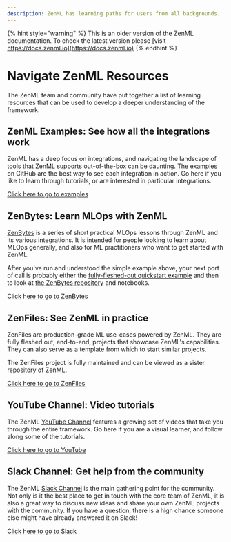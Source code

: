 ```yaml
---
description: ZenML has learning paths for users from all backgrounds.
---
```


{% hint style="warning" %}
This is an older version of the ZenML documentation. To check the latest version please [visit https://docs.zenml.io](https://docs.zenml.io)
{% endhint %}


# Navigate ZenML Resources

The ZenML team and community have put together a list of learning resources that can be used to develop a 
deeper understanding of the framework.

## ZenML Examples: See how all the integrations work

ZenML has a deep focus on integrations, and navigating the landscape of tools that ZenML supports out-of-the-box 
can be daunting. The [examples](https://github.com/zenml-io/zenml/tree/main/examples) on GitHub are the best way 
to see each integration in action. Go here if you like to learn through tutorials, or are interested in particular integrations.

[Click here to go to examples](https://github.com/zenml-io/zenml/tree/main/examples)

## ZenBytes: Learn MLOps with ZenML

[ZenBytes](https://github.com/zenml-io/zenbytes) is a series of short practical
MLOps lessons through ZenML and its various integrations. It is intended for
people looking to learn about MLOps generally, and also for ML practitioners who
want to get started with ZenML.

After you've run and understood the simple example above, your next port of call
is probably either the [fully-fleshed-out quickstart
example](https://github.com/zenml-io/zenml/tree/main/examples/quickstart) and
then to look at [the ZenBytes repository](https://github.com/zenml-io/zenbytes)
and notebooks.

[Click here to go to ZenBytes](https://github.com/zenml-io/zenbytes)

## ZenFiles: See ZenML in practice

ZenFiles are production-grade ML use-cases powered by ZenML. They are fully
fleshed out, end-to-end, projects that showcase ZenML's capabilities. They can
also serve as a template from which to start similar projects.

The ZenFiles project is fully maintained and can be viewed as a sister
repository of ZenML. 

[Click here to go to ZenFiles](https://github.com/zenml-io/zenfiles)

## YouTube Channel: Video tutorials 

The ZenML [YouTube Channel](https://www.youtube.com/channel/UCi79n61eV2sVyYxJOqk\_bMw) features a growing set of videos that take you through the entire framework. Go here if you are a visual learner, and follow along some of the tutorials.

[Click here to go to YouTube](https://www.youtube.com/channel/UCi79n61eV2sVyYxJOqk\_bMw)

## Slack Channel: Get help from the community 

The ZenML [Slack Channel](https://zenml.io/slack-invite) is the main gathering point for the community. Not only is it the best place to get in touch with the core team of ZenML, it is also a great way to discuss new ideas and share your own ZenML projects with the community. If you have a question, there is a high chance someone else might have already answered it on Slack!

[Click here to go to Slack](https://zenml.io/slack-invite)
